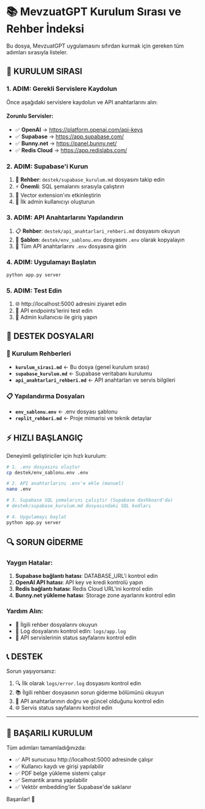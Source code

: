 # 📚 MevzuatGPT Kurulum Sırası ve Rehber İndeksi

Bu dosya, MevzuatGPT uygulamasını sıfırdan kurmak için gereken tüm adımları sırasıyla listeler.

## 🎯 KURULUM SIRASI

### 1. ADIM: Gerekli Servislere Kaydolun
Önce aşağıdaki servislere kaydolun ve API anahtarlarını alın:

#### Zorunlu Servisler:
- ✅ **OpenAI** → https://platform.openai.com/api-keys
- ✅ **Supabase** → https://app.supabase.com/
- ✅ **Bunny.net** → https://panel.bunny.net/
- ✅ **Redis Cloud** → https://app.redislabs.com/

### 2. ADIM: Supabase'i Kurun
1. 📖 **Rehber**: `destek/supabase_kurulum.md` dosyasını takip edin
2. ⚡ **Önemli**: SQL şemalarını sırasıyla çalıştırın
3. 🔧 Vector extension'ını etkinleştirin
4. 👤 İlk admin kullanıcıyı oluşturun

### 3. ADIM: API Anahtarlarını Yapılandırın
1. 📋 **Rehber**: `destek/api_anahtarlari_rehberi.md` dosyasını okuyun
2. 📄 **Şablon**: `destek/env_sablonu.env` dosyasını `.env` olarak kopyalayın
3. 🔑 Tüm API anahtarlarını `.env` dosyasına girin

### 4. ADIM: Uygulamayı Başlatın
```bash
python app.py server
```

### 5. ADIM: Test Edin
1. 🌐 http://localhost:5000 adresini ziyaret edin
2. 📱 API endpoints'lerini test edin
3. 👤 Admin kullanıcısı ile giriş yapın

## 📁 DESTEK DOSYALARI

### 🔧 Kurulum Rehberleri
- **`kurulum_sirasi.md`** ← Bu dosya (genel kurulum sırası)
- **`supabase_kurulum.md`** ← Supabase veritabanı kurulumu
- **`api_anahtarlari_rehberi.md`** ← API anahtarları ve servis bilgileri

### 📋 Yapılandırma Dosyaları
- **`env_sablonu.env`** ← .env dosyası şablonu
- **`replit_rehberi.md`** ← Proje mimarisi ve teknik detaylar

## ⚡ HIZLI BAŞLANGIÇ

Deneyimli geliştiriciler için hızlı kurulum:

```bash
# 1. .env dosyasını oluştur
cp destek/env_sablonu.env .env

# 2. API anahtarlarını .env'e ekle (manuel)
nano .env

# 3. Supabase SQL şemalarını çalıştır (Supabase dashboard'da)
# destek/supabase_kurulum.md dosyasındaki SQL kodları

# 4. Uygulamayı başlat
python app.py server
```

## 🔍 SORUN GİDERME

### Yaygın Hatalar:
1. **Supabase bağlantı hatası**: DATABASE_URL'i kontrol edin
2. **OpenAI API hatası**: API key ve kredi kontrolü yapın
3. **Redis bağlantı hatası**: Redis Cloud URL'ini kontrol edin
4. **Bunny.net yükleme hatası**: Storage zone ayarlarını kontrol edin

### Yardım Alın:
- 📖 İlgili rehber dosyalarını okuyun
- 📝 Log dosyalarını kontrol edin: `logs/app.log`
- 🔧 API servislerinin status sayfalarını kontrol edin

## 📞 DESTEK

Sorun yaşıyorsanız:
1. 🔍 İlk olarak `logs/error.log` dosyasını kontrol edin
2. 📚 İlgili rehber dosyasının sorun giderme bölümünü okuyun
3. 🔑 API anahtarlarının doğru ve güncel olduğunu kontrol edin
4. 🌐 Servis status sayfalarını kontrol edin

---

## 🎉 BAŞARILI KURULUM

Tüm adımları tamamladığınızda:
- ✅ API sunucusu http://localhost:5000 adresinde çalışır
- ✅ Kullanıcı kaydı ve girişi yapılabilir
- ✅ PDF belge yükleme sistemi çalışır
- ✅ Semantik arama yapılabilir
- ✅ Vektör embedding'ler Supabase'de saklanır

Başarılar! 🚀